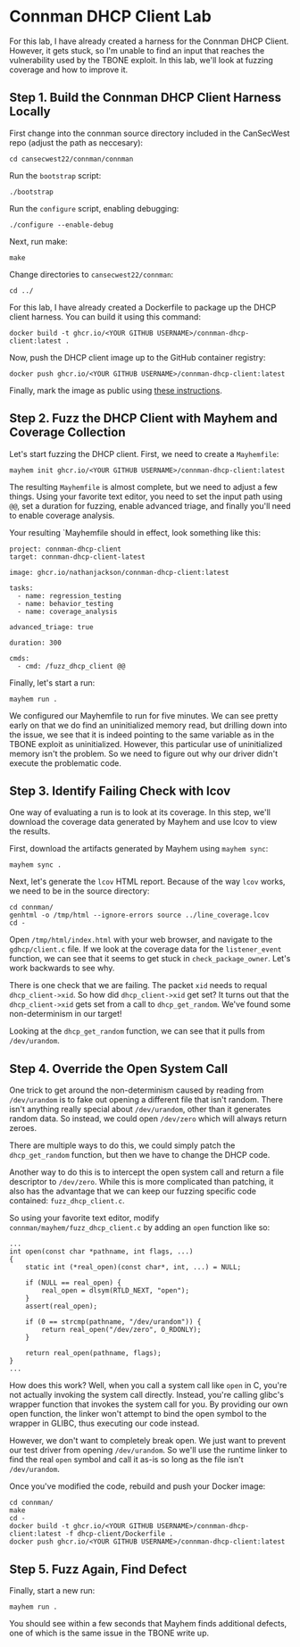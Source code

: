# Connman DHCP Client Lab

For this lab, I have already created a harness for the Connman DHCP Client. However, it gets stuck, so I'm unable to find an input that reaches the vulnerability used by the TBONE exploit. In this lab, we'll look at fuzzing coverage and how to improve it.

## Step 1. Build the Connman DHCP Client Harness Locally

First change into the connman source directory included in the CanSecWest repo (adjust the path as neccesary):

```
cd cansecwest22/connman/connman
```

Run the `bootstrap` script:

```
./bootstrap
```

Run the `configure` script, enabling debugging:

```
./configure --enable-debug
```

Next, run make:

```
make
```

Change directories to `cansecwest22/connman`:

```
cd ../
```

For this lab, I have already created a Dockerfile to package up the DHCP client harness. You can build it using this command:

```
docker build -t ghcr.io/<YOUR GITHUB USERNAME>/connman-dhcp-client:latest .
```

Now, push the DHCP client image up to the GitHub container registry:

```
docker push ghcr.io/<YOUR GITHUB USERNAME>/connman-dhcp-client:latest
```

Finally, mark the image as public using [these instructions](https://docs.github.com/en/packages/learn-github-packages/configuring-a-packages-access-control-and-visibility#configuring-visibility-of-container-images-for-your-personal-account).

## Step 2. Fuzz the DHCP Client with Mayhem and Coverage Collection

Let's start fuzzing the DHCP client. First, we need to create a `Mayhemfile`:

```
mayhem init ghcr.io/<YOUR GITHUB USERNAME>/connman-dhcp-client:latest
```

The resulting `Mayhemfile` is almost complete, but we need to adjust a few things. Using your favorite text editor, you need to set the input path using `@@`, set a duration for fuzzing, enable advanced triage, and finally you'll need to enable coverage analysis.

Your resulting `Mayhemfile should in effect, look something like this:

```
project: connman-dhcp-client
target: connman-dhcp-client-latest

image: ghcr.io/nathanjackson/connman-dhcp-client:latest

tasks:
  - name: regression_testing
  - name: behavior_testing
  - name: coverage_analysis

advanced_triage: true

duration: 300

cmds:
  - cmd: /fuzz_dhcp_client @@
```

Finally, let's start a run:

```
mayhem run .
```

We configured our Mayhemfile to run for five minutes. We can see pretty early on that we do find an uninitialized memory read, but drilling down into the issue, we see that it is indeed pointing to the same variable as in the TBONE exploit as uninitialized. However, this particular use of uninitialized memory isn't the problem. So we need to figure out why our driver didn't execute the problematic code.

## Step 3. Identify Failing Check with lcov

One way of evaluating a run is to look at its coverage. In this step, we'll download the coverage data generated by Mayhem and use lcov to view the results.

First, download the artifacts generated by Mayhem using `mayhem sync`:

```
mayhem sync .
```

Next, let's generate the `lcov` HTML report. Because of the way `lcov` works, we need to be in the source directory:

```
cd connman/
genhtml -o /tmp/html --ignore-errors source ../line_coverage.lcov
cd -
```

Open `/tmp/html/index.html` with your web browser, and navigate to the `gdhcp/client.c` file. If we look at the coverage data for the `listener_event` function, we can see that it seems to get stuck in `check_package_owner`.  Let's work backwards to see why.

There is one check that we are failing. The packet `xid` needs to requal `dhcp_client->xid`. So how did `dhcp_client->xid` get set? It turns out that the `dhcp_client->xid` gets set from a call to `dhcp_get_random`. We've found some non-determinism in our target!

Looking at the `dhcp_get_random` function, we can see that it pulls from `/dev/urandom`.

## Step 4. Override the Open System Call

One trick to get around the non-determinism caused by reading from `/dev/urandom` is to fake out opening a different file that isn't random. There isn't anything really special about `/dev/urandom`, other than it generates random data. So instead, we could open `/dev/zero` which will always return zeroes.

There are multiple ways to do this, we could simply patch the `dhcp_get_random` function, but then we have to change the DHCP code.

Another way to do this is to intercept the open system call and return a file descriptor to `/dev/zero`. While this is more complicated than patching, it also has the advantage that we can keep our fuzzing specific code contained: `fuzz_dhcp_client.c`.

So using your favorite text editor, modify `connman/mayhem/fuzz_dhcp_client.c` by adding an `open` function like so:

```
...
int open(const char *pathname, int flags, ...)
{
    static int (*real_open)(const char*, int, ...) = NULL;

    if (NULL == real_open) {
        real_open = dlsym(RTLD_NEXT, "open");
    }
    assert(real_open);

    if (0 == strcmp(pathname, "/dev/urandom")) {
        return real_open("/dev/zero", O_RDONLY);
    }

    return real_open(pathname, flags);
}
...
```

How does this work? Well, when you call a system call like `open` in C, you're not actually invoking the system call directly. Instead, you're calling glibc's wrapper function that invokes the system call for you. By providing our own open function, the linker won't attempt to bind the open symbol to the wrapper in GLIBC, thus executing our code instead.

However, we don't want to completely break open. We just want to prevent our test driver from opening `/dev/urandom`. So we'll use the runtime linker to find the real `open` symbol and call it as-is so long as the file isn't `/dev/urandom`.

Once you've modified the code, rebuild and push your Docker image:

```
cd connman/
make
cd -
docker build -t ghcr.io/<YOUR GITHUB USERNAME>/connman-dhcp-client:latest -f dhcp-client/Dockerfile .
docker push ghcr.io/<YOUR GITHUB USERNAME>/connman-dhcp-client:latest
```

## Step 5. Fuzz Again, Find Defect

Finally, start a new run:

```
mayhem run .
```

You should see within a few seconds that Mayhem finds additional defects, one of which is the same issue in the TBONE write up.

